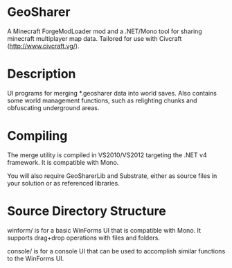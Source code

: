 GeoSharer
=========
A Minecraft ForgeModLoader mod and a .NET/Mono tool for sharing minecraft multiplayer map data. Tailored for use with Civcraft (http://www.civcraft.vg/).


Description
===========
UI programs for merging *.geosharer data into world saves. Also contains some world management functions, such as relighting chunks and obfuscating underground areas.


Compiling
=========
The merge utility is compiled in VS2010/VS2012 targeting the .NET v4 framework. It is compatible with Mono.

You will also require GeoSharerLib and Substrate, either as source files in your solution or as referenced libraries.


Source Directory Structure
==========================
winform/ is for a basic WinForms UI that is compatible with Mono. It supports drag+drop operations with files and folders.

console/ is for a console UI that can be used to accomplish similar functions to the WinForms UI.